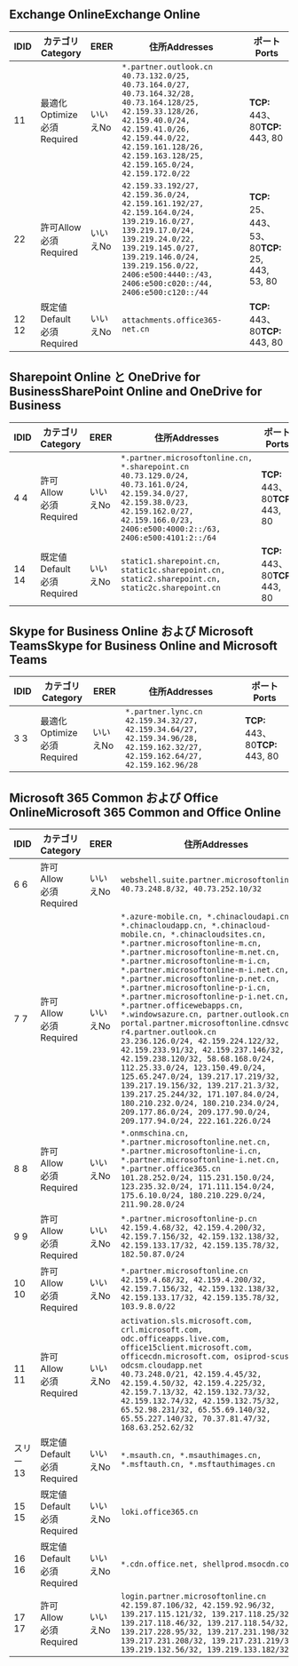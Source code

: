 <!--THIS FILE IS AUTOMATICALLY GENERATED. MANUAL CHANGES WILL BE OVERWRITTEN.-->
<!--Please contact the Office 365 Endpoints team with any questions.-->
<!--China endpoints version 2020062900-->
<!--File generated 2020-06-29 11:00:09.9188-->

## <a name="exchange-online"></a><span data-ttu-id="317b9-101">Exchange Online</span><span class="sxs-lookup"><span data-stu-id="317b9-101">Exchange Online</span></span>

<span data-ttu-id="317b9-102">ID</span><span class="sxs-lookup"><span data-stu-id="317b9-102">ID</span></span> | <span data-ttu-id="317b9-103">カテゴリ</span><span class="sxs-lookup"><span data-stu-id="317b9-103">Category</span></span> | <span data-ttu-id="317b9-104">ER</span><span class="sxs-lookup"><span data-stu-id="317b9-104">ER</span></span> | <span data-ttu-id="317b9-105">住所</span><span class="sxs-lookup"><span data-stu-id="317b9-105">Addresses</span></span> | <span data-ttu-id="317b9-106">ポート</span><span class="sxs-lookup"><span data-stu-id="317b9-106">Ports</span></span>
-- | -------------------- | -- | ---------------------------------------------------------------------------------------------------------------------------------------------------------------------------------------------------------------------------------------------- | ------------------------
<span data-ttu-id="317b9-107">1</span><span class="sxs-lookup"><span data-stu-id="317b9-107">1</span></span> | <span data-ttu-id="317b9-108">最適化</span><span class="sxs-lookup"><span data-stu-id="317b9-108">Optimize</span></span><BR><span data-ttu-id="317b9-109">必須</span><span class="sxs-lookup"><span data-stu-id="317b9-109">Required</span></span> | <span data-ttu-id="317b9-110">いいえ</span><span class="sxs-lookup"><span data-stu-id="317b9-110">No</span></span> | `*.partner.outlook.cn`<BR>`40.73.132.0/25, 40.73.164.0/27, 40.73.164.32/28, 40.73.164.128/25, 42.159.33.128/26, 42.159.40.0/24, 42.159.41.0/26, 42.159.44.0/22, 42.159.161.128/26, 42.159.163.128/25, 42.159.165.0/24, 42.159.172.0/22` | <span data-ttu-id="317b9-111">**TCP:** 443、80</span><span class="sxs-lookup"><span data-stu-id="317b9-111">**TCP:** 443, 80</span></span>
<span data-ttu-id="317b9-112">2</span><span class="sxs-lookup"><span data-stu-id="317b9-112">2</span></span> | <span data-ttu-id="317b9-113">許可</span><span class="sxs-lookup"><span data-stu-id="317b9-113">Allow</span></span><BR><span data-ttu-id="317b9-114">必須</span><span class="sxs-lookup"><span data-stu-id="317b9-114">Required</span></span> | <span data-ttu-id="317b9-115">いいえ</span><span class="sxs-lookup"><span data-stu-id="317b9-115">No</span></span> | `42.159.33.192/27, 42.159.36.0/24, 42.159.161.192/27, 42.159.164.0/24, 139.219.16.0/27, 139.219.17.0/24, 139.219.24.0/22, 139.219.145.0/27, 139.219.146.0/24, 139.219.156.0/22, 2406:e500:4440::/43, 2406:e500:c020::/44, 2406:e500:c120::/44` | <span data-ttu-id="317b9-116">**TCP:** 25、443、53、80</span><span class="sxs-lookup"><span data-stu-id="317b9-116">**TCP:** 25, 443, 53, 80</span></span>
<span data-ttu-id="317b9-117">12 </span><span class="sxs-lookup"><span data-stu-id="317b9-117">12</span></span> | <span data-ttu-id="317b9-118">既定値</span><span class="sxs-lookup"><span data-stu-id="317b9-118">Default</span></span><BR><span data-ttu-id="317b9-119">必須</span><span class="sxs-lookup"><span data-stu-id="317b9-119">Required</span></span> | <span data-ttu-id="317b9-120">いいえ</span><span class="sxs-lookup"><span data-stu-id="317b9-120">No</span></span> | `attachments.office365-net.cn` | <span data-ttu-id="317b9-121">**TCP:** 443、80</span><span class="sxs-lookup"><span data-stu-id="317b9-121">**TCP:** 443, 80</span></span>

## <a name="sharepoint-online-and-onedrive-for-business"></a><span data-ttu-id="317b9-122">Sharepoint Online と OneDrive for Business</span><span class="sxs-lookup"><span data-stu-id="317b9-122">SharePoint Online and OneDrive for Business</span></span>

<span data-ttu-id="317b9-123">ID</span><span class="sxs-lookup"><span data-stu-id="317b9-123">ID</span></span> | <span data-ttu-id="317b9-124">カテゴリ</span><span class="sxs-lookup"><span data-stu-id="317b9-124">Category</span></span> | <span data-ttu-id="317b9-125">ER</span><span class="sxs-lookup"><span data-stu-id="317b9-125">ER</span></span> | <span data-ttu-id="317b9-126">住所</span><span class="sxs-lookup"><span data-stu-id="317b9-126">Addresses</span></span> | <span data-ttu-id="317b9-127">ポート</span><span class="sxs-lookup"><span data-stu-id="317b9-127">Ports</span></span>
-- | ------------------- | -- | --------------------------------------------------------------------------------------------------------------------------------------------------------------------------------------------------- | ----------------
<span data-ttu-id="317b9-128">4 </span><span class="sxs-lookup"><span data-stu-id="317b9-128">4</span></span> | <span data-ttu-id="317b9-129">許可</span><span class="sxs-lookup"><span data-stu-id="317b9-129">Allow</span></span><BR><span data-ttu-id="317b9-130">必須</span><span class="sxs-lookup"><span data-stu-id="317b9-130">Required</span></span> | <span data-ttu-id="317b9-131">いいえ</span><span class="sxs-lookup"><span data-stu-id="317b9-131">No</span></span> | `*.partner.microsoftonline.cn, *.sharepoint.cn`<BR>`40.73.129.0/24, 40.73.161.0/24, 42.159.34.0/27, 42.159.38.0/23, 42.159.162.0/27, 42.159.166.0/23, 2406:e500:4000:2::/63, 2406:e500:4101:2::/64` | <span data-ttu-id="317b9-132">**TCP:** 443、80</span><span class="sxs-lookup"><span data-stu-id="317b9-132">**TCP:** 443, 80</span></span>
<span data-ttu-id="317b9-133">14 </span><span class="sxs-lookup"><span data-stu-id="317b9-133">14</span></span> | <span data-ttu-id="317b9-134">既定値</span><span class="sxs-lookup"><span data-stu-id="317b9-134">Default</span></span><BR><span data-ttu-id="317b9-135">必須</span><span class="sxs-lookup"><span data-stu-id="317b9-135">Required</span></span> | <span data-ttu-id="317b9-136">いいえ</span><span class="sxs-lookup"><span data-stu-id="317b9-136">No</span></span> | `static1.sharepoint.cn, static1c.sharepoint.cn, static2.sharepoint.cn, static2c.sharepoint.cn` | <span data-ttu-id="317b9-137">**TCP:** 443、80</span><span class="sxs-lookup"><span data-stu-id="317b9-137">**TCP:** 443, 80</span></span>

## <a name="skype-for-business-online-and-microsoft-teams"></a><span data-ttu-id="317b9-138">Skype for Business Online および Microsoft Teams</span><span class="sxs-lookup"><span data-stu-id="317b9-138">Skype for Business Online and Microsoft Teams</span></span>

<span data-ttu-id="317b9-139">ID</span><span class="sxs-lookup"><span data-stu-id="317b9-139">ID</span></span> | <span data-ttu-id="317b9-140">カテゴリ</span><span class="sxs-lookup"><span data-stu-id="317b9-140">Category</span></span> | <span data-ttu-id="317b9-141">ER</span><span class="sxs-lookup"><span data-stu-id="317b9-141">ER</span></span> | <span data-ttu-id="317b9-142">住所</span><span class="sxs-lookup"><span data-stu-id="317b9-142">Addresses</span></span> | <span data-ttu-id="317b9-143">ポート</span><span class="sxs-lookup"><span data-stu-id="317b9-143">Ports</span></span>
-- | -------------------- | -- | -------------------------------------------------------------------------------------------------------------------------------- | ----------------
<span data-ttu-id="317b9-144">3 </span><span class="sxs-lookup"><span data-stu-id="317b9-144">3</span></span> | <span data-ttu-id="317b9-145">最適化</span><span class="sxs-lookup"><span data-stu-id="317b9-145">Optimize</span></span><BR><span data-ttu-id="317b9-146">必須</span><span class="sxs-lookup"><span data-stu-id="317b9-146">Required</span></span> | <span data-ttu-id="317b9-147">いいえ</span><span class="sxs-lookup"><span data-stu-id="317b9-147">No</span></span> | `*.partner.lync.cn`<BR>`42.159.34.32/27, 42.159.34.64/27, 42.159.34.96/28, 42.159.162.32/27, 42.159.162.64/27, 42.159.162.96/28` | <span data-ttu-id="317b9-148">**TCP:** 443、80</span><span class="sxs-lookup"><span data-stu-id="317b9-148">**TCP:** 443, 80</span></span>

## <a name="microsoft-365-common-and-office-online"></a><span data-ttu-id="317b9-149">Microsoft 365 Common および Office Online</span><span class="sxs-lookup"><span data-stu-id="317b9-149">Microsoft 365 Common and Office Online</span></span>

<span data-ttu-id="317b9-150">ID</span><span class="sxs-lookup"><span data-stu-id="317b9-150">ID</span></span> | <span data-ttu-id="317b9-151">カテゴリ</span><span class="sxs-lookup"><span data-stu-id="317b9-151">Category</span></span> | <span data-ttu-id="317b9-152">ER</span><span class="sxs-lookup"><span data-stu-id="317b9-152">ER</span></span> | <span data-ttu-id="317b9-153">住所</span><span class="sxs-lookup"><span data-stu-id="317b9-153">Addresses</span></span> | <span data-ttu-id="317b9-154">ポート</span><span class="sxs-lookup"><span data-stu-id="317b9-154">Ports</span></span>
-- | ------------------- | -- | ---------------------------------------------------------------------------------------------------------------------------------------------------------------------------------------------------------------------------------------------------------------------------------------------------------------------------------------------------------------------------------------------------------------------------------------------------------------------------------------------------------------------------------------------------------------------------------------------------------------------------------------------------------------------------------------------------------------------------------------------------------------------------------------------------------------------------------------------------------------------------- | ----------------
<span data-ttu-id="317b9-155">6 </span><span class="sxs-lookup"><span data-stu-id="317b9-155">6</span></span> | <span data-ttu-id="317b9-156">許可</span><span class="sxs-lookup"><span data-stu-id="317b9-156">Allow</span></span><BR><span data-ttu-id="317b9-157">必須</span><span class="sxs-lookup"><span data-stu-id="317b9-157">Required</span></span> | <span data-ttu-id="317b9-158">いいえ</span><span class="sxs-lookup"><span data-stu-id="317b9-158">No</span></span> | `webshell.suite.partner.microsoftonline.cn`<BR>`40.73.248.8/32, 40.73.252.10/32` | <span data-ttu-id="317b9-159">**TCP:** 443、80</span><span class="sxs-lookup"><span data-stu-id="317b9-159">**TCP:** 443, 80</span></span>
<span data-ttu-id="317b9-160">7 </span><span class="sxs-lookup"><span data-stu-id="317b9-160">7</span></span> | <span data-ttu-id="317b9-161">許可</span><span class="sxs-lookup"><span data-stu-id="317b9-161">Allow</span></span><BR><span data-ttu-id="317b9-162">必須</span><span class="sxs-lookup"><span data-stu-id="317b9-162">Required</span></span> | <span data-ttu-id="317b9-163">いいえ</span><span class="sxs-lookup"><span data-stu-id="317b9-163">No</span></span> | `*.azure-mobile.cn, *.chinacloudapi.cn, *.chinacloudapp.cn, *.chinacloud-mobile.cn, *.chinacloudsites.cn, *.partner.microsoftonline-m.cn, *.partner.microsoftonline-m.net.cn, *.partner.microsoftonline-m-i.cn, *.partner.microsoftonline-m-i.net.cn, *.partner.microsoftonline-p.net.cn, *.partner.microsoftonline-p-i.cn, *.partner.microsoftonline-p-i.net.cn, *.partner.officewebapps.cn, *.windowsazure.cn, partner.outlook.cn, portal.partner.microsoftonline.cdnsvc.com, r4.partner.outlook.cn`<BR>`23.236.126.0/24, 42.159.224.122/32, 42.159.233.91/32, 42.159.237.146/32, 42.159.238.120/32, 58.68.168.0/24, 112.25.33.0/24, 123.150.49.0/24, 125.65.247.0/24, 139.217.17.219/32, 139.217.19.156/32, 139.217.21.3/32, 139.217.25.244/32, 171.107.84.0/24, 180.210.232.0/24, 180.210.234.0/24, 209.177.86.0/24, 209.177.90.0/24, 209.177.94.0/24, 222.161.226.0/24` | <span data-ttu-id="317b9-164">**TCP:** 443、80</span><span class="sxs-lookup"><span data-stu-id="317b9-164">**TCP:** 443, 80</span></span>
<span data-ttu-id="317b9-165">8 </span><span class="sxs-lookup"><span data-stu-id="317b9-165">8</span></span> | <span data-ttu-id="317b9-166">許可</span><span class="sxs-lookup"><span data-stu-id="317b9-166">Allow</span></span><BR><span data-ttu-id="317b9-167">必須</span><span class="sxs-lookup"><span data-stu-id="317b9-167">Required</span></span> | <span data-ttu-id="317b9-168">いいえ</span><span class="sxs-lookup"><span data-stu-id="317b9-168">No</span></span> | `*.onmschina.cn, *.partner.microsoftonline.net.cn, *.partner.microsoftonline-i.cn, *.partner.microsoftonline-i.net.cn, *.partner.office365.cn`<BR>`101.28.252.0/24, 115.231.150.0/24, 123.235.32.0/24, 171.111.154.0/24, 175.6.10.0/24, 180.210.229.0/24, 211.90.28.0/24` | <span data-ttu-id="317b9-169">**TCP:** 443、80</span><span class="sxs-lookup"><span data-stu-id="317b9-169">**TCP:** 443, 80</span></span>
<span data-ttu-id="317b9-170">9 </span><span class="sxs-lookup"><span data-stu-id="317b9-170">9</span></span> | <span data-ttu-id="317b9-171">許可</span><span class="sxs-lookup"><span data-stu-id="317b9-171">Allow</span></span><BR><span data-ttu-id="317b9-172">必須</span><span class="sxs-lookup"><span data-stu-id="317b9-172">Required</span></span> | <span data-ttu-id="317b9-173">いいえ</span><span class="sxs-lookup"><span data-stu-id="317b9-173">No</span></span> | `*.partner.microsoftonline-p.cn`<BR>`42.159.4.68/32, 42.159.4.200/32, 42.159.7.156/32, 42.159.132.138/32, 42.159.133.17/32, 42.159.135.78/32, 182.50.87.0/24` | <span data-ttu-id="317b9-174">**TCP:** 443、80</span><span class="sxs-lookup"><span data-stu-id="317b9-174">**TCP:** 443, 80</span></span>
<span data-ttu-id="317b9-175">10 </span><span class="sxs-lookup"><span data-stu-id="317b9-175">10</span></span> | <span data-ttu-id="317b9-176">許可</span><span class="sxs-lookup"><span data-stu-id="317b9-176">Allow</span></span><BR><span data-ttu-id="317b9-177">必須</span><span class="sxs-lookup"><span data-stu-id="317b9-177">Required</span></span> | <span data-ttu-id="317b9-178">いいえ</span><span class="sxs-lookup"><span data-stu-id="317b9-178">No</span></span> | `*.partner.microsoftonline.cn`<BR>`42.159.4.68/32, 42.159.4.200/32, 42.159.7.156/32, 42.159.132.138/32, 42.159.133.17/32, 42.159.135.78/32, 103.9.8.0/22` | <span data-ttu-id="317b9-179">**TCP:** 443、80</span><span class="sxs-lookup"><span data-stu-id="317b9-179">**TCP:** 443, 80</span></span>
<span data-ttu-id="317b9-180">11 </span><span class="sxs-lookup"><span data-stu-id="317b9-180">11</span></span> | <span data-ttu-id="317b9-181">許可</span><span class="sxs-lookup"><span data-stu-id="317b9-181">Allow</span></span><BR><span data-ttu-id="317b9-182">必須</span><span class="sxs-lookup"><span data-stu-id="317b9-182">Required</span></span> | <span data-ttu-id="317b9-183">いいえ</span><span class="sxs-lookup"><span data-stu-id="317b9-183">No</span></span> | `activation.sls.microsoft.com, crl.microsoft.com, odc.officeapps.live.com, office15client.microsoft.com, officecdn.microsoft.com, osiprod-scus01-odcsm.cloudapp.net`<BR>`40.73.248.0/21, 42.159.4.45/32, 42.159.4.50/32, 42.159.4.225/32, 42.159.7.13/32, 42.159.132.73/32, 42.159.132.74/32, 42.159.132.75/32, 65.52.98.231/32, 65.55.69.140/32, 65.55.227.140/32, 70.37.81.47/32, 168.63.252.62/32` | <span data-ttu-id="317b9-184">**TCP:** 443、80</span><span class="sxs-lookup"><span data-stu-id="317b9-184">**TCP:** 443, 80</span></span>
<span data-ttu-id="317b9-185">スリー</span><span class="sxs-lookup"><span data-stu-id="317b9-185">13</span></span> | <span data-ttu-id="317b9-186">既定値</span><span class="sxs-lookup"><span data-stu-id="317b9-186">Default</span></span><BR><span data-ttu-id="317b9-187">必須</span><span class="sxs-lookup"><span data-stu-id="317b9-187">Required</span></span> | <span data-ttu-id="317b9-188">いいえ</span><span class="sxs-lookup"><span data-stu-id="317b9-188">No</span></span> | `*.msauth.cn, *.msauthimages.cn, *.msftauth.cn, *.msftauthimages.cn` | <span data-ttu-id="317b9-189">**TCP:** 443、80</span><span class="sxs-lookup"><span data-stu-id="317b9-189">**TCP:** 443, 80</span></span>
<span data-ttu-id="317b9-190">15 </span><span class="sxs-lookup"><span data-stu-id="317b9-190">15</span></span> | <span data-ttu-id="317b9-191">既定値</span><span class="sxs-lookup"><span data-stu-id="317b9-191">Default</span></span><BR><span data-ttu-id="317b9-192">必須</span><span class="sxs-lookup"><span data-stu-id="317b9-192">Required</span></span> | <span data-ttu-id="317b9-193">いいえ</span><span class="sxs-lookup"><span data-stu-id="317b9-193">No</span></span> | `loki.office365.cn` | <span data-ttu-id="317b9-194">**TCP:** 443</span><span class="sxs-lookup"><span data-stu-id="317b9-194">**TCP:** 443</span></span>
<span data-ttu-id="317b9-195">16 </span><span class="sxs-lookup"><span data-stu-id="317b9-195">16</span></span> | <span data-ttu-id="317b9-196">既定値</span><span class="sxs-lookup"><span data-stu-id="317b9-196">Default</span></span><BR><span data-ttu-id="317b9-197">必須</span><span class="sxs-lookup"><span data-stu-id="317b9-197">Required</span></span> | <span data-ttu-id="317b9-198">いいえ</span><span class="sxs-lookup"><span data-stu-id="317b9-198">No</span></span> | `*.cdn.office.net, shellprod.msocdn.com` | <span data-ttu-id="317b9-199">**TCP:** 443</span><span class="sxs-lookup"><span data-stu-id="317b9-199">**TCP:** 443</span></span>
<span data-ttu-id="317b9-200">17 </span><span class="sxs-lookup"><span data-stu-id="317b9-200">17</span></span> | <span data-ttu-id="317b9-201">許可</span><span class="sxs-lookup"><span data-stu-id="317b9-201">Allow</span></span><BR><span data-ttu-id="317b9-202">必須</span><span class="sxs-lookup"><span data-stu-id="317b9-202">Required</span></span> | <span data-ttu-id="317b9-203">いいえ</span><span class="sxs-lookup"><span data-stu-id="317b9-203">No</span></span> | `login.partner.microsoftonline.cn`<BR>`42.159.87.106/32, 42.159.92.96/32, 139.217.115.121/32, 139.217.118.25/32, 139.217.118.46/32, 139.217.118.54/32, 139.217.228.95/32, 139.217.231.198/32, 139.217.231.208/32, 139.217.231.219/32, 139.219.132.56/32, 139.219.133.182/32` | <span data-ttu-id="317b9-204">**TCP:** 443、80</span><span class="sxs-lookup"><span data-stu-id="317b9-204">**TCP:** 443, 80</span></span>
